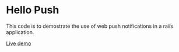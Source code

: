 # Hello Push

This code is to demostrate the use of web push notifications in a rails application.

[Live demo](https://hello-push.herokuapp.com)
